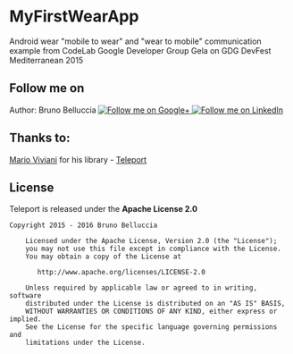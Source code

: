 # MyFirstWearApp
Android wear "mobile to wear" and "wear to mobile" communication example from CodeLab Google Developer Group Gela on GDG DevFest Mediterranean 2015

<h2><a id="user-content-follow-me-on" class="anchor" href="#follow-me-on" aria-hidden="true"><span class="octicon octicon-link"></span></a>Follow me on</h2>

<p>Author: Bruno Belluccia
<a href="https://plus.google.com/u/0/+BrunoBelluccia/posts">
  <img alt="Follow me on Google+" src="https://c866088.ssl.cf3.rackcdn.com/assets/googleplus40x40.png" style="max-width:100%;">
</a>
<a href="https://it.linkedin.com/pub/bruno-salvatore-belluccia/33/298/58a">
  <img alt="Follow me on LinkedIn" src="http://static1.squarespace.com/static/53cea17fe4b09aa5f742ab45/54d934c3e4b095c7f2b8a3e8/54d934c3e4b095c7f2b8a3e9/1423521145330/linkedin-icon.png" style="max-width:100%;">
</a></p>

<h2><a id="user-content-thanks-to" class="anchor" href="#thanks-to" aria-hidden="true"><span class="octicon octicon-link"></span></a>Thanks to:</h2>

<p><a href="https://github.com/Mariuxtheone">Mario Viviani</a>
for his library - <a href="https://github.com/Mariuxtheone/Teleport">Teleport</a></p>

<h2><a id="user-content-license" class="anchor" href="#license" aria-hidden="true"><span class="octicon octicon-link"></span></a>License</h2>

<p>Teleport is released under the <strong>Apache License 2.0</strong></p>

<pre><code>Copyright 2015 - 2016 Bruno Belluccia

    Licensed under the Apache License, Version 2.0 (the "License");
    you may not use this file except in compliance with the License.
    You may obtain a copy of the License at

       http://www.apache.org/licenses/LICENSE-2.0

    Unless required by applicable law or agreed to in writing, software
    distributed under the License is distributed on an "AS IS" BASIS,
    WITHOUT WARRANTIES OR CONDITIONS OF ANY KIND, either express or implied.
    See the License for the specific language governing permissions and
    limitations under the License.
</code></pre>
